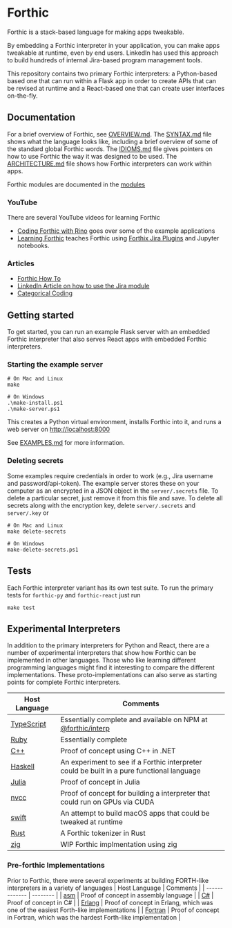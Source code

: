 # Forthic

Forthic is a stack-based language for making apps tweakable.

By embedding a Forthic interpreter in your application, you can make apps tweakable at runtime, even by end users.
LinkedIn has used this approach to build hundreds of internal Jira-based program management tools.

This repository contains two primary Forthic interpreters: a Python-based based one that can run within a Flask app in order to create
APIs that can be revised at runtime and a React-based one that can create user interfaces on-the-fly.

## Documentation

For a brief overview of Forthic, see [OVERVIEW.md](docs/OVERVIEW.md).
The [SYNTAX.md](docs/SYNTAX.md) file shows what the language looks like, including a brief overview of some of the standard global Forthic words.
The [IDIOMS.md](docs/IDIOMS.md) file gives pointers on how to use Forthic the way it was designed to be used.
The [ARCHITECTURE.md](docs/ARCHITECTURE.md) file shows how Forthic interpreters can work within apps.

Forthic modules are documented in the [modules](./forthic-py/docs/)

### YouTube

There are several YouTube videos for learning Forthic

-   [Coding Forthic with Rino](https://www.youtube.com/@codingforthic) goes over some of the example applications
-   [Learning Forthic](https://www.youtube.com/playlist?list=PLSnCkfp4FIBQJEM9SNeGLjt_VrPrHMzQF) teaches Forthic using [Forthix Jira Plugins](https://marketplace.atlassian.com/vendors/1225195/forthix-llc) and Jupyter notebooks.

### Articles

-   [Forthic How To](https://forthix.com/category/how-to/)
-   [LinkedIn Article on how to use the Jira module](https://www.linkedin.com/pulse/hello-forthic-abdul-sheik)
-   [Categorical Coding](https://forthix.com/category/categorical-coding/)

## Getting started

To get started, you can run an example Flask server with an embedded Forthic interpreter that
also serves React apps with embedded Forthic interpreters.

### Starting the example server

```
# On Mac and Linux
make

# On Windows
.\make-install.ps1
.\make-server.ps1
```

This creates a Python virtual environment, installs Forthic into it, and runs a
web server on [http://localhost:8000](http://localhost:8000)

See [EXAMPLES.md](docs/EXAMPLES.md) for more information.

### Deleting secrets

Some examples require credentials in order to work (e.g., Jira username and password/api-token).
The example server stores these on your computer as an encrypted in a JSON object in the `server/.secrets` file. To delete a particular secret, just remove it from this file and save. To delete all secrets along with the encryption key, delete `server/.secrets` and `server/.key` or

```
# On Mac and Linux
make delete-secrets

# On Windows
make-delete-secrets.ps1
```

## Tests

Each Forthic interpreter variant has its own test suite. To run the primary tests for `forthic-py` and `forthic-react` just run

```
make test
```

## Experimental Interpreters

In addition to the primary interpreters for Python and React, there are a number of experimental interpreters that
show how Forthic can be implemented in other languages.
Those who like learning different programming languages might find it interesting to compare the different implementations.
These proto-implementations can also serve as starting points for complete Forthic interpreters.

| Host Language                         | Comments                                                                                   |
| ------------------------------------- | ------------------------------------------------------------------------------------------ |
| [TypeScript](./forthic-ts/)           | Essentially complete and available on NPM at [@forthic/interp](https://www.npmjs.com/package/@forthic/interp) |
| [Ruby](./forthic-rb/)                 | Essentially complete|
| [C++](./experimental/forthic-cpp/)    | Proof of concept using C++ in .NET                                                         |
| [Haskell](./experimental/forthic-hs)  | An experiment to see if a Forthic interpreter could be built in a pure functional language |
| [Julia](./experimental/forthic-jl)    | Proof of concept in Julia                                                                  |
| [nvcc](./experimental/forthic-nvcc)   | Proof of concept for building a interpreter that could run on GPUs via CUDA                |
| [swift](./experimental/forthic-swift) | An attempt to build macOS apps that could be tweaked at runtime                            |
| [Rust](./experimental/forthic-rs)     | A Forthic tokenizer in Rust                                                                |
| [zig](./experimental/forthic-zig)     | WIP Forthic implmentation using zig                                                        |

### Pre-forthic Implementations

Prior to Forthic, there were several experiments at building FORTH-like interpreters in a variety of languages
| Host Language | Comments |
| ------------- | -------- |
| [asm](./experimental/pre-forthic/forrth-asm/) | Proof of concept in assembly language |
| [C#](./experimental/pre-forthic/forrth-cs/) | Proof of concept in C# |
| [Erlang](./experimental/pre-forthic/forrth-erl/) | Proof of concept in Erlang, which was one of the easiest Forth-like implementations |
| [Fortran](./experimental/pre-forthic/forrth-f90/) | Proof of concept in Fortran, which was the hardest Forth-like implementation |
